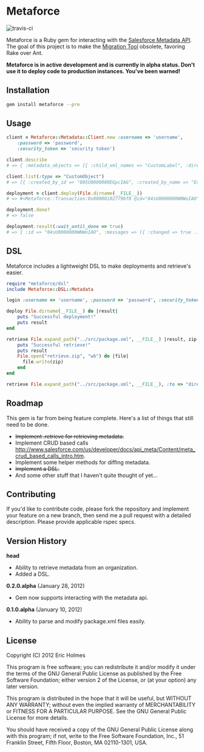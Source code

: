 # Metaforce
![travis-ci](https://secure.travis-ci.org/ejholmes/metaforce.png)

Metaforce is a Ruby gem for interacting with the [Salesforce Metadata API](http://www.salesforce.com/us/developer/docs/api_meta/index.htm).
The goal of this project is to make the [Migration Tool](http://www.salesforce.com/us/developer/docs/apexcode/Content/apex_deploying_ant.htm) obsolete, favoring Rake over Ant.

**Metaforce is in active development and is currently in alpha status. Don't use
it to deploy code to production instances. You've been warned!**

## Installation
```bash
gem install metaforce --pre
```

## Usage
``` ruby
client = Metaforce::Metadata::Client.new :username => 'username',
    :password => 'password',
    :security_token => 'security token')

client.describe
# => { :metadata_objects => [{ :child_xml_names => "CustomLabel", :directory_name => "labels" ... }

client.list(:type => "CustomObject")
# => [{ :created_by_id => "005U0000000EGpcIAG", :created_by_name => "Eric Holmes", ... }]

deployment = client.deploy(File.dirname(__FILE__))
# => #<Metaforce::Transaction:0x00000102779bf8 @id="04sU0000000WNWoIAO" @type=:deploy> 

deployment.done?
# => false

deployment.result(:wait_until_done => true)
# => { :id => "04sU0000000WNWoIAO", :messages => [{ :changed => true ... :success => true }
```

## DSL
Metaforce includes a lightweight DSL to make deployments and retrieve's easier.

```ruby
require "metaforce/dsl"
include Metaforce::DSL::Metadata

login :username => 'username', :password => 'password', :security_token => 'security token'

deploy File.dirname(__FILE__) do |result|
    puts "Successful deployment!"
    puts result
end

retrieve File.expand_path("../src/package.xml", __FILE__) |result, zip|
    puts "Successful retrieve!"
    puts result
    File.open("retrieve.zip", "wb") do |file|
      file.write(zip)
    end
end

retrieve File.expand_path("../src/package.xml", __FILE__), :to => "directory"
```

## Roadmap
This gem is far from being feature complete. Here's a list of things that still
need to be done.

* <del>Implement .retrieve for retrieving metadata.</del>
* Implement CRUD based calls <http://www.salesforce.com/us/developer/docs/api_meta/Content/meta_crud_based_calls_intro.htm>.
* Implement some helper methods for diffing metadata.
* <del>Implement a DSL.</del>
* And some other stuff that I haven't quite thought of yet...

## Contributing
If you'd like to contribute code, please fork the repository and implement your
feature on a new branch, then send me a pull request with a detailed
description. Please provide applicable rspec specs.

## Version History
**head**

* Ability to retrieve metadata from an organization.
* Added a DSL.

**0.2.0.alpha** (January 28, 2012)

* Gem now supports interacting with the metadata api.

**0.1.0.alpha** (January 10, 2012)

* Ability to parse and modify package.xml files easily.

## License
Copyright (C) 2012  Eric Holmes

This program is free software; you can redistribute it and/or
modify it under the terms of the GNU General Public License
as published by the Free Software Foundation; either version 2
of the License, or (at your option) any later version.

This program is distributed in the hope that it will be useful,
but WITHOUT ANY WARRANTY; without even the implied warranty of
MERCHANTABILITY or FITNESS FOR A PARTICULAR PURPOSE.  See the
GNU General Public License for more details.

You should have received a copy of the GNU General Public License
along with this program; if not, write to the Free Software
Foundation, Inc., 51 Franklin Street, Fifth Floor, Boston, MA  02110-1301, USA.
